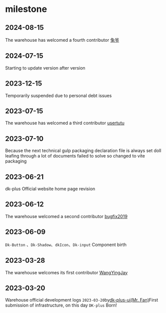 # milestone

## 2024-08-15

The warehouse has welcomed a fourth contributor [兔爷](https://github.com/qiheizidan)

## 2024-07-15

Starting to update version after version

## 2023-12-15

Temporarily suspended due to personal debt issues

## 2023-07-15

The warehouse has welcomed a third contributor [usertutu](https://github.com/usertutu)

## 2023-07-10

Because the next technical gulp packaging declaration file is always set doll leafing through a lot of documents failed to solve so changed to vite packaging

## 2023-06-21

dk-plus Official website home page revision

## 2023-06-12

The warehouse welcomed a second contributor [bugfix2019](https://github.com/bugfix2020)

## 2023-06-09

`Dk-Button` 、`Dk-Shadow`、`dkIcon`、`Dk-input` Component birth

## 2023-03-28

The warehouse welcomes its first contributor [WangYingJay](https://github.com/WangYingJay)

## 2023-03-20

Warehouse official development logs `2023-03-20`by[dk-plus-ui(Mr. Fan)](https://github.com/dk-plus-ui)First submission of infrastructure, on this day `DK-plus` Born!
